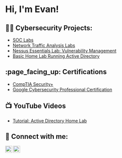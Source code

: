 <h1>Hi, I'm Evan!</h1>

<h2>👨‍💻 Cybersecurity Projects:</h2>

- [SOC Labs](https://github.com/emann615/Home-SOC-Lab/)
- [Network Traffic Analysis Labs](https://github.com/emann615/Network-Traffic-Analysis-Labs/blob/main/README.md)
- [Nessus Essentials Lab: Vulnerability Management](https://github.com/emann615/NessusEssentialsLab)
- [Basic Home Lab Running Active Directory](https://github.com/emann615/ActiveDirectoryLab)
 
<h2>:page_facing_up: Certifications</h2>

- [CompTIA Security+](https://www.credly.com/badges/71ea5b42-6317-448a-b486-7b1613a0c5be/public_url)
- [Google Cybersecurity Professional Certification](https://www.coursera.org/account/accomplishments/professional-cert/JCSPC22W8WKR)

<h2>📺 YouTube Videos</h2>

- [Tutorial: Active Directory Home Lab](https://www.youtube.com/watch?v=_r7OhxCgxOo&t=2s)

<h2> 🤳 Connect with me:</h2>

[<img align="left" alt="JoshMadakor | YouTube" width="22px" src="https://cdn.jsdelivr.net/npm/simple-icons@v3/icons/youtube.svg" />][youtube]
[<img align="left" alt="JoshMadakor | LinkedIn" width="22px" src="https://cdn.jsdelivr.net/npm/simple-icons@v3/icons/linkedin.svg" />][linkedin]

[youtube]: https://www.youtube.com/@EvMann
[linkedin]: https://www.linkedin.com/in/evancmann/

<!--
**emann615/emann615** is a ✨ _special_ ✨ repository because its `README.md` (this file) appears on your GitHub profile.

Here are some ideas to get you started:

- 🔭 I’m currently working on ...
- 🌱 I’m currently learning ...
- 👯 I’m looking to collaborate on ...
- 🤔 I’m looking for help with ...
- 💬 Ask me about ...
- 📫 How to reach me: ...
- 😄 Pronouns: ...
- ⚡ Fun fact: ...
-->
